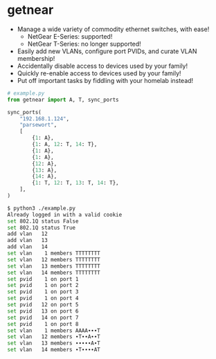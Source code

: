 # getnear

- Manage a wide variety of commodity ethernet switches, with ease!
  - NetGear E-Series: supported!
  - NetGear T-Series: no longer supported!
- Easily add new VLANs, configure port PVIDs, and curate VLAN membership!
- Accidentally disable access to devices used by your family!
- Quickly re-enable access to devices used by your family!
- Put off important tasks by fiddling with your homelab instead!

```python
# example.py
from getnear import A, T, sync_ports

sync_ports(
    "192.168.1.124",
    "parsewort",
    [
        {1: A},
        {1: A, 12: T, 14: T},
        {1: A},
        {1: A},
        {12: A},
        {13: A},
        {14: A},
        {1: T, 12: T, 13: T, 14: T},
    ],
)
```

```sh
$ python3 ./example.py
Already logged in with a valid cookie
set 802.1Q status False
set 802.1Q status True
add vlan   12
add vlan   13
add vlan   14
set vlan    1 members TTTTTTTT
set vlan   12 members TTTTTTTT
set vlan   13 members TTTTTTTT
set vlan   14 members TTTTTTTT
set pvid    1 on port 1
set pvid    1 on port 2
set pvid    1 on port 3
set pvid    1 on port 4
set pvid   12 on port 5
set pvid   13 on port 6
set pvid   14 on port 7
set pvid    1 on port 8
set vlan    1 members AAAA∙∙∙T
set vlan   12 members ∙T∙∙A∙∙T
set vlan   13 members ∙∙∙∙∙A∙T
set vlan   14 members ∙T∙∙∙∙AT
```
